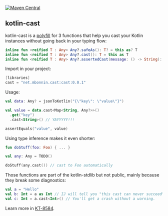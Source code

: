 [![Maven Central](https://img.shields.io/maven-central/v/net.mbonnin.cast/cast?style=flat-square)](https://central.sonatype.com/namespace/net.mbonnin.cast)

## kotlin-cast

kotlin-cast is a [polyfill](https://en.wikipedia.org/wiki/Polyfill_(programming)) for 3 functions that help you cast your Kotlin instances without going back in your typing flow:

```kotlin
inline fun <reified T : Any> Any?.safeAs(): T? = this as? T
inline fun <reified T : Any> Any?.cast(): T = this as T
inline fun <reified T : Any> Any?.assertedCast(message: () -> String): T = this as? T ?: throw AssertionError(message())
```

Import in your project:

```kotlin
[libraries]
cast = "net.mbonnin.cast:cast:0.0.1"
```

Usage:

```kotlin
val data: Any? = jsonToKotlin("{\"key\": \"value\"}")

val value = data.cast<Map<String, Any?>>()
  .get("key")
  .cast<String>() // YAYYYYY!!!

assertEquals("value", value) 
```

Using type inference makes it even shorter:

```kotlin
fun doStuff(foo: Foo) { ... }

val any: Any = TODO()

doStuff(any.cast()) // cast to Foo automatically
```

Those functions are part of the kotlin-stdlib but not public, mainly because they break some diagnostics:

```kotlin
val a = "Hello"
val b: Int = a as Int // IJ will tell you "this cast can never succeed"
val c: Int = a.cast<Int>() // You'll get a crash without a warning.
```

Learn more in [KT-8584](https://youtrack.jetbrains.com/issue/KT-8584/).


